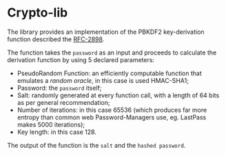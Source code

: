 # Crypto-lib

The library provides an implementation of the PBKDF2 key-derivation function described the [RFC-2898](https://tools.ietf.org/html/rfc2898).

The function takes the `password` as an input and proceeds to calculate the derivation function by using 5 declared parameters:
* PseudoRandom Function: an efficiently computable function that emulates a _random oracle_, in this case is used HMAC-SHA1;
* Password: the `password` itself;
* Salt: randomly generated at every function call, with a length of 64 bits as per general recommendation;
* Number of iterations: in this case 65536 (which produces far more entropy than common web Password-Managers use, eg. LastPass makes 5000 iterations);
* Key length: in this case 128.

The output of the function is the `salt` and the `hashed password`.